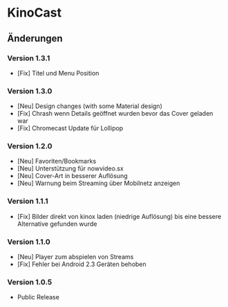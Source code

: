 # KinoCast

## Änderungen
### Version 1.3.1
 - [Fix] Titel und Menu Position

### Version 1.3.0
 - [Neu] Design changes (with some Material design)
 - [Fix] Chrash wenn Details geöffnet wurden bevor das Cover geladen war
 - [Fix] Chromecast Update für Lollipop

### Version 1.2.0
 - [Neu] Favoriten/Bookmarks
 - [Neu] Unterstützung für nowvideo.sx
 - [Neu] Cover-Art in besserer Auflösung
 - [Neu] Warnung beim Streaming über Mobilnetz anzeigen

### Version 1.1.1
 - [Fix] Bilder direkt von kinox laden (niedrige Auflösung) bis eine bessere Alternative gefunden wurde
 
### Version 1.1.0
 - [Neu] Player zum abspielen von Streams
 - [Fix] Fehler bei Android 2.3 Geräten behoben
 
### Version 1.0.5
 - Public Release
